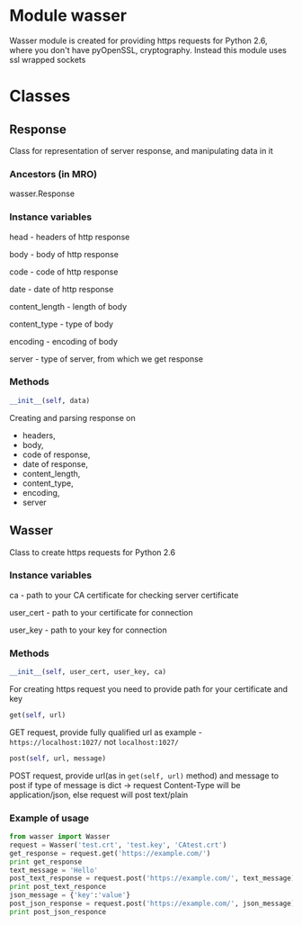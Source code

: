 Module wasser
=============

Wasser module is created for providing https requests for Python 2.6,
where you don't have pyOpenSSL, cryptography.
Instead this module uses ssl wrapped sockets


Classes
=======
Response 
--------
Class for representation of server response, and manipulating data in it

### Ancestors (in MRO)

wasser.Response

### Instance variables


head - headers of http response

body - body of http response

code - code of http response

date - date of http response

content_length - length of body 

content_type - type of body

encoding - encoding of body

server - type of server, from which we get response

### Methods
```python
__init__(self, data)
```

Creating and parsing response on
-   headers,
-   body,
-   code of response,
-   date of response,
-   content_length,
-   content_type,
-   encoding,
-   server



Wasser
------

Class to create https requests for Python 2.6


### Instance variables

ca - path to your CA certificate for checking server certificate

user_cert - path to your certificate for connection

user_key - path to your key for connection

### Methods
```python
__init__(self, user_cert, user_key, ca)
```
For creating https request you need to provide path for your certificate and key

```python
get(self, url)
```
GET request, provide fully qualified url
      as example - `https://localhost:1027/`
      not `localhost:1027/`

```python      
post(self, url, message)
```
POST request, provide url(as in ```get(self, url)``` method) and message to post
if type of message is dict -> request Content-Type will be application/json, else request will post text/plain

### Example of usage
```python
from wasser import Wasser
request = Wasser('test.crt', 'test.key', 'CAtest.crt')
get_response = request.get('https://example.com/')
print get_response
text_message = 'Hello'
post_text_response = request.post('https://example.com/', text_message)
print post_text_responce
json_message = {'key':'value'}
post_json_response = request.post('https://example.com/', json_message)
print post_json_responce

```
